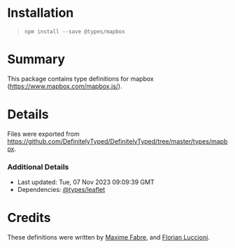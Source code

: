 # Installation
> `npm install --save @types/mapbox`

# Summary
This package contains type definitions for mapbox (https://www.mapbox.com/mapbox.js/).

# Details
Files were exported from https://github.com/DefinitelyTyped/DefinitelyTyped/tree/master/types/mapbox.

### Additional Details
 * Last updated: Tue, 07 Nov 2023 09:09:39 GMT
 * Dependencies: [@types/leaflet](https://npmjs.com/package/@types/leaflet)

# Credits
These definitions were written by [Maxime Fabre](https://github.com/anahkiasen), and [Florian Luccioni](https://github.com/Fluccioni).
